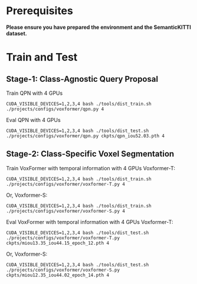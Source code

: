# Prerequisites

**Please ensure you have prepared the environment and the SemanticKITTI dataset.**

# Train and Test

## Stage-1: Class-Agnostic Query Proposal
Train QPN with 4 GPUs 
```
CUDA_VISIBLE_DEVICES=1,2,3,4 bash ./tools/dist_train.sh ./projects/configs/voxformer/qpn.py 4
```

Eval QPN with 4 GPUs
```
CUDA_VISIBLE_DEVICES=1,2,3,4 bash ./tools/dist_test.sh ./projects/configs/voxformer/qpn.py ckpts/qpn_iou52.03.pth 4
```
## Stage-2: Class-Specific Voxel Segmentation
Train VoxFormer with temporal information with 4 GPUs 
Voxformer-T:
```
CUDA_VISIBLE_DEVICES=1,2,3,4 bash ./tools/dist_train.sh ./projects/configs/voxformer/voxformer-T.py 4
```
Or, Voxformer-S: 
```
CUDA_VISIBLE_DEVICES=1,2,3,4 bash ./tools/dist_train.sh ./projects/configs/voxformer/voxformer-S.py 4
```


Eval VoxFormer with temporal information with 4 GPUs
Voxformer-T:
```
CUDA_VISIBLE_DEVICES=1,2,3,4 bash ./tools/dist_test.sh ./projects/configs/voxformer/voxformer-T.py ckpts/miou13.35_iou44.15_epoch_12.pth 4
```
Or, Voxformer-S: 
```
CUDA_VISIBLE_DEVICES=1,2,3,4 bash ./tools/dist_test.sh ./projects/configs/voxformer/voxformer-S.py ckpts/miou12.35_iou44.02_epoch_14.pth 4
```
